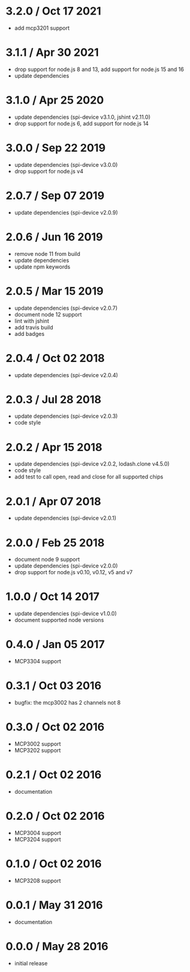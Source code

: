3.2.0 / Oct 17 2021
===================

 * add mcp3201 support

3.1.1 / Apr 30 2021
===================

 * drop support for node.js 8 and 13, add support for node.js 15 and 16
 * update dependencies

3.1.0 / Apr 25 2020
===================

 * update dependencies (spi-device v3.1.0, jshint v2.11.0)
 * drop support for node.js 6, add support for node.js 14

3.0.0 / Sep 22 2019
===================

 * update dependencies (spi-device v3.0.0)
 * drop support for node.js v4

2.0.7 / Sep 07 2019
===================

 * update dependencies (spi-device v2.0.9)

2.0.6 / Jun 16 2019
===================

  * remove node 11 from build
  * update dependencies
  * update npm keywords

2.0.5 / Mar 15 2019
===================

 * update dependencies (spi-device v2.0.7)
 * document node 12 support
 * lint with jshint
 * add travis build
 * add badges

2.0.4 / Oct 02 2018
===================

 * update dependencies (spi-device v2.0.4)

2.0.3 / Jul 28 2018
===================

 * update dependencies (spi-device v2.0.3)
 * code style

2.0.2 / Apr 15 2018
===================

 * update dependencies (spi-device v2.0.2, lodash.clone v4.5.0)
 * code style
 * add test to call open, read and close for all supported chips

2.0.1 / Apr 07 2018
===================

 * update dependencies (spi-device v2.0.1)

2.0.0 / Feb 25 2018
===================

 * document node 9 support
 * update dependencies (spi-device v2.0.0)
 * drop support for node.js v0.10, v0.12, v5 and v7

1.0.0 / Oct 14 2017
===================

 * update dependencies (spi-device v1.0.0)
 * document supported node versions

0.4.0 / Jan 05 2017
===================

 * MCP3304 support

0.3.1 / Oct 03 2016
===================

 * bugfix: the mcp3002 has 2 channels not 8

0.3.0 / Oct 02 2016
===================

 * MCP3002 support
 * MCP3202 support

0.2.1 / Oct 02 2016
===================

 * documentation

0.2.0 / Oct 02 2016
===================

 * MCP3004 support
 * MCP3204 support

0.1.0 / Oct 02 2016
===================

 * MCP3208 support

0.0.1 / May 31 2016
===================

  * documentation

0.0.0 / May 28 2016
===================

  * initial release

